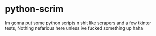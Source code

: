 # python-scrim
Im gonna put some python scripts n shit like scrapers and a few tkinter tests, Nothing nefarious here unless ive fucked something up haha
